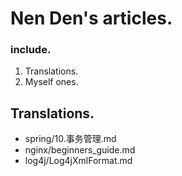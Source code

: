 Nen Den's articles.
==================

### include.

 1. Translations.
 2. Myself ones.


## Translations.

 - spring/10.事务管理.md
 - nginx/beginners_guide.md
 - log4j/Log4jXmlFormat.md
